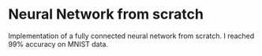 # Neural Network from scratch
Implementation of a fully connected neural network from scratch. 
I reached 99% accuracy on MNIST data.
